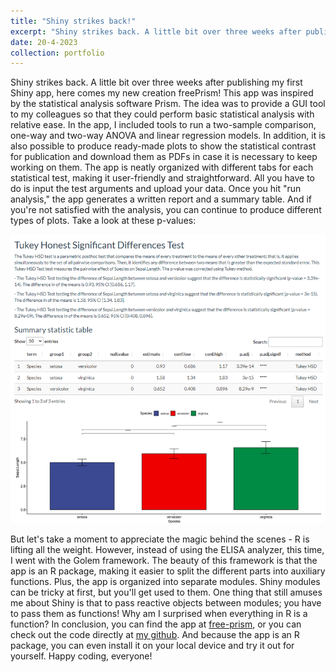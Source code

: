 ```yaml
---
title: "Shiny strikes back!"
excerpt: "Shiny strikes back. A little bit over three weeks after publishing my first Shiny app, here comes my new creation freePrism! This app"
date: 20-4-2023
collection: portfolio
---
```

Shiny strikes back. A little bit over three weeks after publishing my first Shiny app, here comes my new creation freePrism! This app was inspired by the statistical analysis software Prism. The idea was to provide a GUI tool to my colleagues so that they could perform basic statistical analysis with relative ease. In the app, I included tools to run a two-sample comparison, one-way and two-way ANOVA and linear regression models. In addition, it is also possible to produce ready-made plots to show the statistical contrast for publication and download them as PDFs in case it is necessary to keep working on them. 
The app is neatly organized with different tabs for each statistical test, making it user-friendly and straightforward. All you have to do is input the test arguments and upload your data. Once you hit "run analysis," the app generates a written report and a summary table. And if you're not satisfied with the analysis, you can continue to produce different types of plots.
Take a look at these p-values:

![image](/images/freePrism_image.png)

But let's take a moment to appreciate the magic behind the scenes - R is lifting all the weight. However, instead of using the ELISA analyzer, this time, I went with the Golem framework. The beauty of this framework is that the app is an R package, making it easier to split the different parts into auxiliary functions. Plus, the app is organized into separate modules. Shiny modules can be tricky at first, but you'll get used to them. One thing that still amuses me about Shiny is that to pass reactive objects between modules; you have to pass them as functions! Why am I surprised when everything in R is a function?
In conclusion, you can find the app at [free-prism](https://phisanti.shinyapps.io/free-prism/), or you can check out the code directly at [my github](https://github.com/phisanti/freePrism). And because the app is an R package, you can even install it on your local device and try it out for yourself. Happy coding, everyone!